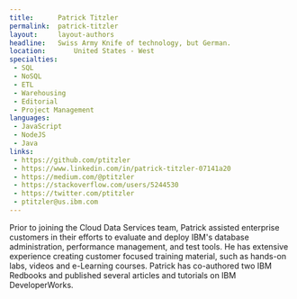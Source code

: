 ```yaml
---
title:      Patrick Titzler
permalink:  patrick-titzler
layout:     layout-authors
headline:   Swiss Army Knife of technology, but German.
location:		United States - West
specialties:
 - SQL
 - NoSQL
 - ETL
 - Warehousing
 - Editorial
 - Project Management
languages:
 - JavaScript
 - NodeJS
 - Java
links:
 - https://github.com/ptitzler
 - https://www.linkedin.com/in/patrick-titzler-07141a20
 - https://medium.com/@ptitzler
 - https://stackoverflow.com/users/5244530
 - https://twitter.com/ptitzler
 - ptitzler@us.ibm.com
---
```


Prior to joining the Cloud Data Services team, Patrick assisted enterprise customers in their efforts to evaluate and deploy IBM's database administration, performance management, and test tools. He has extensive experience creating customer focused training material, such as hands-on labs, videos and e-Learning courses. Patrick has co-authored two IBM Redbooks and published several articles and tutorials on IBM DeveloperWorks.
